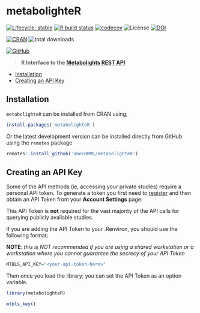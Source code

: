 # metabolighteR

 [![Lifecycle: stable](https://img.shields.io/badge/lifecycle-stable-brightgreen.svg)](https://www.tidyverse.org/lifecycle/#stable) [![R build status](https://github.com/aberHRML/metabolighteR/workflows/R-CMD-check/badge.svg)](https://github.com/aberHRML/metabolighteR/actions) [![codecov](https://codecov.io/gh/aberHRML/metabolighteR/branch/master/graph/badge.svg)](https://codecov.io/gh/aberHRML/metabolighteR) ![License](https://img.shields.io/badge/license-GNU%20GPL%20v3.0-blue.svg "GNU GPL v3.0") [![DOI](https://zenodo.org/badge/174119954.svg)](https://zenodo.org/badge/latestdoi/174119954)

[![CRAN](https://www.r-pkg.org/badges/version/metabolighteR)](https://cran.r-project.org/web/packages/metabolighteR/index.html) ![total downloads](https://cranlogs.r-pkg.org/badges/grand-total/metabolighteR?color=red)

[![GitHub](https://img.shields.io/github/v/release/aberHRML/metabolighteR?color=brightgreen&label=GitHub%20Version)](https://github.com/aberHRML/metabolighteR/releases)

> __R Interface to the [Metabolights REST API](https://www.ebi.ac.uk/metabolights/ws/api/spec.html)__

* [Installation](#installation)
* [Creating an API Key](#api-key)

## Installation

`metabolighteR` can be installed from CRAN using;

```r
install.packages('metabolighteR')
```

Or the latest development version can be installed directly from GitHub using the `remotes` package

```r
remotes::install_github('aberHRML/metabolighteR')
```

## Creating an API Key

Some of the API methods (ie, accessing your private studies) require a personal API token. To generate a token you first need to [register](https://www.ebi.ac.uk/metabolights/newAccount) and then obtain an API Token from your **Account Settings** page.

This API Token is **not** required for the vast majority of the API calls for querying publicly available studies. 

If you are adding the API Token to your .Renviron, you should use the following format;

**NOTE**: *this is NOT recommended if you are using a shared workstation or a workstation where you cannot guarantee the secrecy of your API Token*

```r
MTBLS_API_KEY="<your-api-token-here>"
```

Then once you load the library; you can set the API Token as an option variable. 

```r
library(metabolighteR)

mtbls_key()
```



